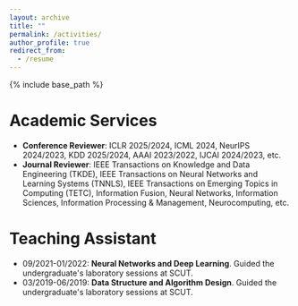 ```yaml
---
layout: archive
title: ""
permalink: /activities/
author_profile: true
redirect_from:
  - /resume
---
```


{% include base_path %}

Academic Services
======
* __Conference Reviewer__: ICLR 2025/2024, ICML 2024, NeurIPS 2024/2023, KDD 2025/2024, AAAI 2023/2022, IJCAI 2024/2023, etc.
* __Journal Reviewer__: IEEE Transactions on Knowledge and Data Engineering (TKDE), IEEE Transactions on Neural Networks and Learning Systems (TNNLS), IEEE Transactions on Emerging Topics in Computing (TETC), Information Fusion, Neural Networks, Information Sciences, Information Processing & Management, Neurocomputing, etc.

Teaching Assistant 
======
* 09/2021-01/2022: __Neural Networks and Deep Learning__. Guided the undergraduate's laboratory sessions at SCUT.
* 03/2019-06/2019: __Data Structure and Algorithm Design__. Guided the undergraduate's laboratory sessions at SCUT.
